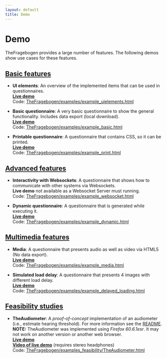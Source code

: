 ```yaml
---
layout: default
title: Demo
---
```


Demo
===

TheFragebogen provides a large number of features.
The following demos show use cases for these features.  

[Basic features](#basic-features)
---

* __UI elements__: An overview of the implemented items that can be used in questionnaires.  
  __[Live demo](/thefragebogen/examples/example_uielements.html)__  
  Code: [TheFragebogen/examples/example_uielements.html](https://github.com/TheFragebogen/TheFragebogen/blob/master/examples/example_uielements.html)  

* __Basic questionnaire__: A very basic questionnaire to show the general functionality. Includes data export (local download).  
  __[Live demo](/thefragebogen/examples/example_basic.html)__  
  Code: [TheFragebogen/examples/example_basic.html](https://github.com/TheFragebogen/TheFragebogen/blob/master/examples/example_basic.html)  

* __Printable questionnaire__: A questionnaire that contains CSS, so it can be printed.  
  __[Live demo](/thefragebogen/examples/example_print.html)__  
   Code: [TheFragebogen/examples/example_print.html](https://github.com/TheFragebogen/TheFragebogen/blob/master/examples/example_print.html)  

[Advanced features](#advanced-features)
---

* __Interactivity with Websockets__: A questionnaire that shows how to communicate with other systems via Websockets.  
  __Live demo__ not available as a Websocket Server must running.  
   Code: [TheFragebogen/examples/example_websocket.html](https://github.com/TheFragebogen/TheFragebogen/blob/master/examples/example_websockets.html)  

* __Dynamic questionnaire__: A questionnaire that is generated while executing it.  
  __[Live demo](/thefragebogen/examples/example_dynamic.html)__  
   Code: [TheFragebogen/examples/example_dynamic.html](https://github.com/TheFragebogen/TheFragebogen/blob/master/examples/example_dynamic.html)  

[Multimedia features](#multimedia-features)
---

* __Media__: A questionnaire that presents audio as well as video via HTML5 (No data export).  
  __[Live demo](/thefragebogen/examples/example_media.html)__  
   Code: [TheFragebogen/examples/example_media.html](https://github.com/TheFragebogen/TheFragebogen/blob/master/examples/example_media.html)  

* __Simulated load delay__: A questionnaire that presents 4 images with different load delay.  
 __[Live demo](/thefragebogen/examples/example_delayed_loading.html)__  
 Code: [TheFragebogen/examples/example_delayed_loading.html](https://github.com/TheFragebogen/TheFragebogen/blob/master/examples/example_delayed_loading.html)  

[Feasibility studies](#feasibility-studies)
---

* __TheAudiometer__: A _proof-of-concept_ implementation of an audiometer (i.e., estimate hearing threshold).
  For more information see the [README](https://github.com/TheFragebogen/TheFragebogen/blob/master/examples_feasibility/TheAudiometer/README.md).  
  __NOTE:__ TheAudiometer was implemented using _Firefox 60.6.1esr_. It may not work on another version or another web browser.  
  __[Live demo](/thefragebogen/examples_feasibility/TheAudiometer/TheAudiometer.html)__  
  __[Video of live demo](/thefragebogen/examples_feasibility/TheAudiometer-demo.webm)__ (requires stereo headphones)      
  Code: [TheFragebogen/examples_feasibility/TheAudiometer.html](https://github.com/TheFragebogen/TheFragebogen/blob/master/examples_feasibility/TheAudiometer/TheAudiometer.html)  
